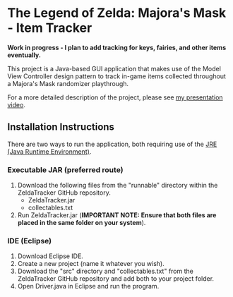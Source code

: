 # The Legend of Zelda: Majora's Mask - Item Tracker

**Work in progress - I plan to add tracking for keys, fairies, and other items eventually.**

This project is a Java-based GUI application that makes use of the Model View Controller design pattern to track in-game items collected throughout a Majora's Mask randomizer playthrough.

For a more detailed description of the project, please see [my presentation video](https://www.youtube.com/watch?v=CAQl9lpXcnQ&list=LLJMwrQ6-W7UdTNswm3hzgOQ).

## Installation Instructions

There are two ways to run the application, both requiring use of the [JRE (Java Runtime Environment)](https://java.com/en/download/manual.jsp).

### Executable JAR (preferred route)
1. Download the following files from the "runnable" directory within the ZeldaTracker GitHub repository.
    - ZeldaTracker.jar
    - collectables.txt
2. Run ZeldaTracker.jar (**IMPORTANT NOTE: Ensure that both files are placed in the same folder on your system**).

### IDE (Eclipse)
1. Download Eclipse IDE.
2. Create a new project (name it whatever you wish).
3. Download the "src" directory and "collectables.txt" from the ZeldaTracker GitHub repository and add both to your project folder.
4. Open Driver.java in Eclipse and run the program.